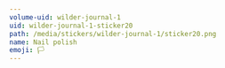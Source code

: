 ```yaml
---
volume-uid: wilder-journal-1
uid: wilder-journal-1-sticker20
path: /media/stickers/wilder-journal-1/sticker20.png
name: Nail polish
emoji: 🏳️
---
```

